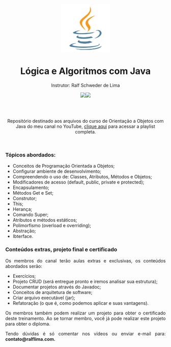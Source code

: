 <div align="center">
  <img src="https://github.com/ralflima/2025-POO-Java/blob/master/logo.png" width="30%">
  <h1 style="border-bottom:none">Lógica e Algoritmos com Java</h1>
  <p>Instrutor: Ralf Schweder de Lima</p>
  
  <a href="https://www.youtube.com/channel/UCtT934GO9Y7hoFPR_vmV5zQ" target="_blank"><img src="https://img.shields.io/badge/YouTube-FF0000?style=for-the-badge&logo=youtube&logoColor=white"></a><a href="https://www.linkedin.com/in/ralf-lima-3b93708a/" target="_blank"><img src="https://img.shields.io/badge/LinkedIn-0077B5?style=for-the-badge&logo=linkedin&logoColor=white"></a>
  
  <br>
  <br>
  <p>Repositório destinado aos arquivos do curso de Orientação a Objetos com Java do meu canal no YouTube, <a href="https://youtube.com/playlist?list=PLWXw8Gu52TRKTlYlkRzGiUwtSe38Fw-1y&si=b57o_KEasnzjKvQJ" target="_blank">clique aqui</a> para acessar a playlist completa.</p>
  <br>
  <div align="justify">
  <h3>Tópicos abordados:</h3>
  
   + Conceitos de Programação Orientada a Objetos;
   + Configurar ambiente de desenvolvimento;
   + Compreendendo o uso de: Classes, Atributos, Métodos e Objetos;
   + Modificadores de acesso (default, public, private e protected);
   + Encapsulamento;
   + Métodos Get e Set;
   + Construtor;
   + This;
   + Herança;
   + Comando Super;
   + Atributos e métodos estáticos;
   + Polimorfismo (overload e overriding);
   + Abstração;
   + Ibterface.


   <h3>Conteúdos extras, projeto final e certificado</h3>

   <p>Os membros do canal terão aulas extras e exclusivas, os conteúdos abordados serão:</p>

   + Exercícios;
   + Projeto CRUD (será entregue pronto e iremos analisar sua estrutura);
   + Documentar projetos através do Javadoc;
   + Conceitos de arquitetura de software;
   + Criar arquivo executável (jar);
   + Refatoração (o que é, como podemos aplicar e suas vantagens).

   <p>Os membros também podem realizar um projeto para obter o certificado deste treinamento. Ao se tornar membro, você já pode realizar este projeto para obter o diploma.</p>

   <p>Tendo dúvidas é só comentar nos vídeos ou enviar e-mail para: <b>contato@ralflima.com<b>.</p>
  </div>
</div>